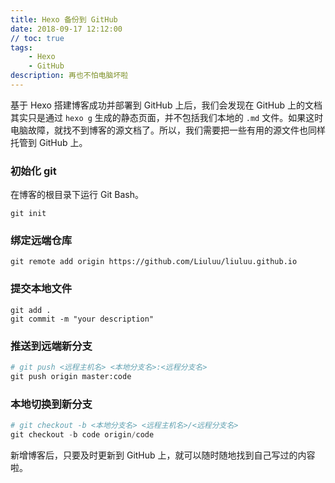 ```yaml
---
title: Hexo 备份到 GitHub
date: 2018-09-17 12:12:00
// toc: true
tags: 
    - Hexo
    - GitHub
description: 再也不怕电脑坏啦
---
```


基于 Hexo 搭建博客成功并部署到 GitHub 上后，我们会发现在 GitHub 上的文档其实只是通过 `hexo g` 生成的静态页面，并不包括我们本地的 `.md` 文件。如果这时电脑故障，就找不到博客的源文档了。所以，我们需要把一些有用的源文件也同样托管到 GitHub 上。



### 初始化 git

在博客的根目录下运行 Git Bash。

```
git init
```



### 绑定远端仓库

```
git remote add origin https://github.com/Liuluu/liuluu.github.io
```



### 提交本地文件

```
git add .
git commit -m "your description"
```



### 推送到远端新分支

```python
# git push <远程主机名> <本地分支名>:<远程分支名>
git push origin master:code
```



### 本地切换到新分支

```python
# git checkout -b <本地分支名> <远程主机名>/<远程分支名>
git checkout -b code origin/code
```



新增博客后，只要及时更新到 GitHub 上，就可以随时随地找到自己写过的内容啦。	